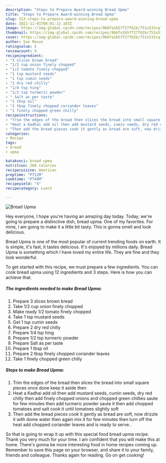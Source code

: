 ```yaml
---
description: "Steps to Prepare Award-winning Bread Upma"
title: "Steps to Prepare Award-winning Bread Upma"
slug: 513-steps-to-prepare-award-winning-bread-upma
date: 2021-11-01T08:01:13.103Z
image: https://img-global.cpcdn.com/recipes/9b6fa1b57f27f62b/751x532cq70/bread-upma-recipe-main-photo.jpg
thumbnail: https://img-global.cpcdn.com/recipes/9b6fa1b57f27f62b/751x532cq70/bread-upma-recipe-main-photo.jpg
cover: https://img-global.cpcdn.com/recipes/9b6fa1b57f27f62b/751x532cq70/bread-upma-recipe-main-photo.jpg
author: Sue Mason
ratingvalue: 5
reviewcount: 9
recipeingredient:
- "3 slices brown bread"
- "1/2 cup onion finely chopped"
- "1/2 tomato finely chopped"
- "1 tsp mustard seeds"
- "1 tsp cumin seeds"
- "2 dry red chilly"
- "1/4 tsp hing"
- "1/2 tsp turmeric powder"
- " Salt as per taste"
- "1 tbsp oil"
- "2 tbsp finely chopped coriander leaves"
- "1 finely chopped green chilly"
recipeinstructions:
- "Trim the edges of the bread then slices the bread into small square pieces once done keep it aside then"
- "Heat a Kadhai add oil then add mustard seeds, cumin seeds, dry red chilly then add finely chopped onions and chopped green chillies saute for few minutes then add turmeric powder saute it then add chopped tomatoes and salt cook it until tomatoes slightly soft"
- "Then add the bread pieces cook it gently as bread are soft, now drizzle it with dome water then again mix it for few minutes then turn off the heat add chopped coriander leaves and is ready to serve.."
categories:
- Recipe
tags:
- bread
- upma

katakunci: bread upma 
nutrition: 260 calories
recipecuisine: American
preptime: "PT12M"
cooktime: "PT49M"
recipeyield: "4"
recipecategory: Lunch

---
```



![Bread Upma](https://img-global.cpcdn.com/recipes/9b6fa1b57f27f62b/751x532cq70/bread-upma-recipe-main-photo.jpg)

Hey everyone, I hope you're having an amazing day today. Today, we're going to prepare a distinctive dish, bread upma. One of my favorites. For mine, I am going to make it a little bit tasty. This is gonna smell and look delicious.



Bread Upma is one of the most popular of current trending foods on earth. It is simple, it's fast, it tastes delicious. It's enjoyed by millions daily. Bread Upma is something which I have loved my entire life. They are fine and they look wonderful.


To get started with this recipe, we must prepare a few ingredients. You can cook bread upma using 12 ingredients and 3 steps. Here is how you can achieve that.

<!--inarticleads1-->

##### The ingredients needed to make Bread Upma:

1. Prepare 3 slices brown bread
1. Take 1/2 cup onion finely chopped
1. Make ready 1/2 tomato finely chopped
1. Take 1 tsp mustard seeds
1. Get 1 tsp cumin seeds
1. Prepare 2 dry red chilly
1. Prepare 1/4 tsp hing
1. Prepare 1/2 tsp turmeric powder
1. Prepare  Salt as per taste
1. Prepare 1 tbsp oil
1. Prepare 2 tbsp finely chopped coriander leaves
1. Take 1 finely chopped green chilly




<!--inarticleads2-->

##### Steps to make Bread Upma:

1. Trim the edges of the bread then slices the bread into small square pieces once done keep it aside then
1. Heat a Kadhai add oil then add mustard seeds, cumin seeds, dry red chilly then add finely chopped onions and chopped green chillies saute for few minutes then add turmeric powder saute it then add chopped tomatoes and salt cook it until tomatoes slightly soft
1. Then add the bread pieces cook it gently as bread are soft, now drizzle it with dome water then again mix it for few minutes then turn off the heat add chopped coriander leaves and is ready to serve..




So that is going to wrap it up with this special food bread upma recipe. Thank you very much for your time. I am confident that you will make this at home. There's gonna be more interesting food in home recipes coming up. Remember to save this page on your browser, and share it to your family, friends and colleague. Thanks again for reading. Go on get cooking!
